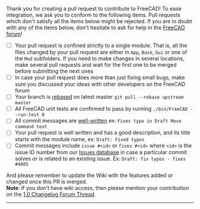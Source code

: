 Thank you for creating a pull request to contribute to FreeCAD! To ease integration, we ask you to conform to the following items. Pull requests which don't satisfy all the items below might be rejected. If you are in doubt with any of the items below, don't hesitate to ask for help in the [FreeCAD forum](https://forum.freecadweb.org/viewforum.php?f=10)!

- [ ]  Your pull request is confined strictly to a single module. That is, all the files changed by your pull request are either in `App`, `Base`, `Gui` or one of the `Mod` subfolders. If you need to make changes in several locations, make several pull requests and wait for the first one to be merged before submitting the next ones
- [ ]  In case your pull request does more than just fixing small bugs, make sure you discussed your ideas with other developers on the FreeCAD forum
- [ ]  Your branch is [rebased](https://git-scm.com/docs/git-rebase) on latest master `git pull --rebase upstream master`
- [ ]  All FreeCAD unit tests are confirmed to pass by running `./bin/FreeCAD --run-test 0`
- [ ]  All commit messages are [well-written](https://chris.beams.io/posts/git-commit/) ex: `Fixes typo in Draft Move command text`
- [ ]  Your pull request is well written and has a good description, and its title starts with the module name, ex: `Draft: Fixed typos`
- [ ]  Commit messages include `issue #<id>` or `fixes #<id>` where `<id>` is the issue ID number from our [Issues database](https://github.com/FreeCAD/FreeCAD/issues) in case a particular commit solves or is related to an existing issue. Ex: `Draft: fix typos - fixes #4805`

And please remember to update the Wiki with the features added or changed once this PR is merged.  
**Note**: If you don't have wiki access, then please mention your contribution on the [1.0 Changelog Forum Thread](https://forum.freecad.org/viewtopic.php?f=10&t=69438).

---
